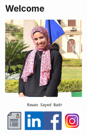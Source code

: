 # **Welcome** 
<img src="rooza.jpg" width="250" height="250" />

              Rawan Sayed Badr 


[<img src="resume.png" width="60" height="60" />](https://github.com/sbme-tutorials/sbe201-markdown-resumes-sbe201-2021-team06/blob/master/member2.md)
[<img src="linkedin.png" width="60" height="60" />](https://www.linkedin.com/in/rawan-sayed-813837192)[<img src="faf.png" width="60" height="60" />](https://www.facebook.com/rawan.sayed.92)   [<img src="insta.jpg" width="60" height="60" />](https://instagram.com/rawansayed23798?igshid=1jnov2vwh5oyb) 